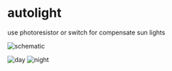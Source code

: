 # autolight
use photoresistor or switch for compensate sun lights

![schematic](https://1.bp.blogspot.com/-R0N_TEUUN8g/YNig6-k4USI/AAAAAAAAef4/cyRrTMmYskghrgWJYORl4S5CF41nFXmPwCLcBGAsYHQ/s320/sunlight_4ch_schematic.png)

![day](https://1.bp.blogspot.com/-7gpqf9Ld8YQ/YNinlnyuS9I/AAAAAAAAegU/TuKjPfIfZHQ-DbcFe4sm5fGvd3s0RejDgCLcBGAsYHQ/w200-h150/zi.jpg)
![night](https://1.bp.blogspot.com/-_IeEl_HyU-M/YNinpiIpbeI/AAAAAAAAegY/F6fYgDVZ-uYwYcE44TB7DEpqmJOW5BlmACLcBGAsYHQ/w200-h150/noapte.jpg)

